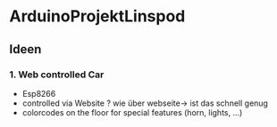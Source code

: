 # ArduinoProjektLinspod
## **Ideen**
### 1. Web controlled Car
- Esp8266
- controlled via Website ? wie über webseite-> ist das schnell genug
- colorcodes on the floor for special features (horn, lights, ...)
